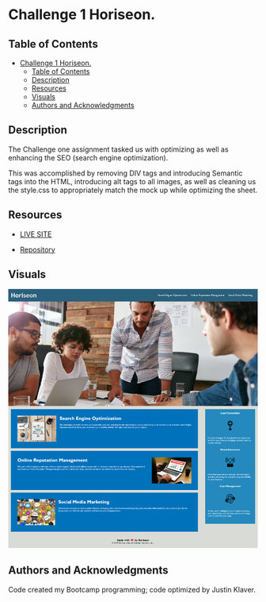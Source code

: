 # Challenge 1 Horiseon.

## Table of Contents

- [Challenge 1 Horiseon.](#challenge-1-horiseon)
  - [Table of Contents](#table-of-contents)
  - [Description](#description)
  - [Resources](#resources)
  - [Visuals](#visuals)
  - [Authors and Acknowledgments](#authors-and-acknowledgments)

## Description

The Challenge one assignment tasked us with optimizing as well as enhancing the SEO (search engine optimization). 

This was accomplished by removing DIV tags and introducing Semantic tags into the HTML, introducing alt tags to all images, as well as cleaning us the style.css to appropriately match the mock up while optimizing the sheet. 

## Resources

- [LIVE SITE](https://jklaver91.github.io/Challenge1/)

- [Repository](https://github.com/Jklaver91/Challenge1)

## Visuals

![Digitgal Marketing Meeting](./assets/images/Horiseon-SEO.png)

## Authors and Acknowledgments

Code created my Bootcamp programming; code optimized by Justin Klaver.